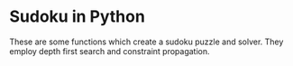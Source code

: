 # Sudoku in Python

These are some functions which create a sudoku puzzle and solver.
They employ depth first search and constraint propagation.
